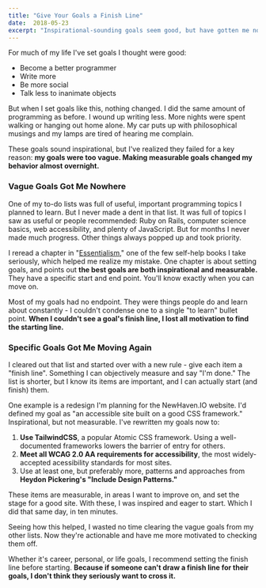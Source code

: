 ```yaml
---
title: "Give Your Goals a Finish Line"
date:  2018-05-23
excerpt: "Inspirational-sounding goals seem good, but have gotten me nowhere. Measurable goals force me to step up and try."
---
```


For much of my life I've set goals I thought were good:

* Become a better programmer
* Write more
* Be more social
* Talk less to inanimate objects

But when I set goals like this, nothing changed. I did the same amount of programming as before. I wound up writing less. More nights were spent walking or hanging out home alone. My car puts up with philosophical musings and my lamps are tired of hearing me complain.

These goals sound inspirational, but I've realized they failed for a key reason: **my goals were too vague. Making measurable goals changed my behavior almost overnight.**

### Vague Goals Got Me Nowhere

One of my to-do lists was full of useful, important programming topics I planned to learn. But I never made a dent in that list. It was full of topics I saw as useful or people recommended: Ruby on Rails, computer science basics, web accessibility, and plenty of JavaScript. But for months I never made much progress. Other things always popped up and took priority.

I reread a chapter in "[Essentialism](https://www.amazon.com/Essentialism-Disciplined-Pursuit-Greg-McKeown/dp/0804137382)," one of the few self-help books I take seriously, which helped me realize my mistake. One chapter is about setting goals, and points out **the best goals are both inspirational and measurable.** They have a specific start and end point. You'll know exactly when you can move on.

Most of my goals had no endpoint. They were things people do and learn about constantly - I couldn't condense one to a single "to learn" bullet point. **When I couldn't see a goal's finish line, I lost all motivation to find the starting line.**

### Specific Goals Got Me Moving Again

I cleared out that list and started over with a new rule - give each item a "finish line". Something I can objectively measure and say "I'm done." The list is shorter, but I know its items are important, and I can actually start (and finish) them.

One example is a redesign I'm planning for the NewHaven.IO website. I'd defined my goal as "an accessible site built on a good CSS framework." Inspirational, but not measurable. I've rewritten my goals now to:

1. **Use TailwindCSS**, a popular Atomic CSS framework. Using a well-documented frameworks lowers the barrier of entry for others.
2. **Meet all WCAG 2.0 AA requirements for accessibility**, the most widely-accepted acessibility standards for most sites.
3. Use at least one, but preferably more, patterns and approaches from **Heydon Pickering's "Include Design Patterns."**

These items are measurable, in areas I want to improve on, and set the stage for a good site.  With these, I was inspired and eager to start. Which I did that same day, in ten minutes.

Seeing how this helped, I wasted no time clearing the vague goals from my other lists. Now they're actionable and have me more motivated to checking them off.

Whether it's career, personal, or life goals, I recommend setting the finish line before starting. **Because if someone can't draw a finish line for their goals, I don't think they seriously want to cross it.**
